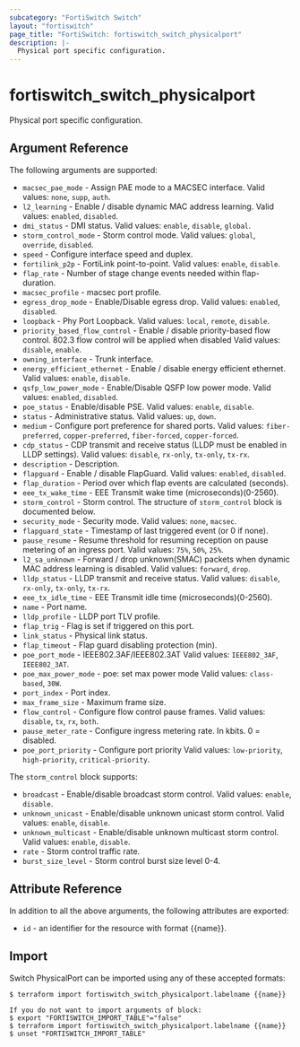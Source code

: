 ```yaml
---
subcategory: "FortiSwitch Switch"
layout: "fortiswitch"
page_title: "FortiSwitch: fortiswitch_switch_physicalport"
description: |-
  Physical port specific configuration.
---
```


# fortiswitch_switch_physicalport
Physical port specific configuration.

## Argument Reference

The following arguments are supported:

* `macsec_pae_mode` - Assign PAE mode to a MACSEC interface. Valid values: `none`, `supp`, `auth`.
* `l2_learning` - Enable / disable dynamic MAC address learning. Valid values: `enabled`, `disabled`.
* `dmi_status` - DMI status. Valid values: `enable`, `disable`, `global`.
* `storm_control_mode` - Storm control mode. Valid values: `global`, `override`, `disabled`.
* `speed` - Configure interface speed and duplex.
* `fortilink_p2p` - FortiLink point-to-point. Valid values: `enable`, `disable`.
* `flap_rate` - Number of stage change events needed within flap-duration.
* `macsec_profile` - macsec port profile.
* `egress_drop_mode` - Enable/Disable egress drop. Valid values: `enabled`, `disabled`.
* `loopback` - Phy Port Loopback. Valid values: `local`, `remote`, `disable`.
* `priority_based_flow_control` - Enable / disable priority-based flow control. 802.3 flow control will be applied when disabled Valid values: `disable`, `enable`.
* `owning_interface` - Trunk interface.
* `energy_efficient_ethernet` - Enable / disable energy efficient ethernet. Valid values: `enable`, `disable`.
* `qsfp_low_power_mode` - Enable/Disable QSFP low power mode. Valid values: `enabled`, `disabled`.
* `poe_status` - Enable/disable PSE. Valid values: `enable`, `disable`.
* `status` - Administrative status. Valid values: `up`, `down`.
* `medium` - Configure port preference for shared ports. Valid values: `fiber-preferred`, `copper-preferred`, `fiber-forced`, `copper-forced`.
* `cdp_status` - CDP transmit and receive status (LLDP must be enabled in LLDP settings). Valid values: `disable`, `rx-only`, `tx-only`, `tx-rx`.
* `description` - Description.
* `flapguard` - Enable / disable FlapGuard. Valid values: `enabled`, `disabled`.
* `flap_duration` - Period over which flap events are calculated (seconds).
* `eee_tx_wake_time` - EEE Transmit wake time (microseconds)(0-2560).
* `storm_control` - Storm control. The structure of `storm_control` block is documented below.
* `security_mode` - Security mode. Valid values: `none`, `macsec`.
* `flapguard_state` - Timestamp of last triggered event (or 0 if none).
* `pause_resume` - Resume threshold for resuming reception on pause metering of an ingress port. Valid values: `75%`, `50%`, `25%`.
* `l2_sa_unknown` - Forward / drop unknown(SMAC) packets when dynamic MAC address learning is disabled. Valid values: `forward`, `drop`.
* `lldp_status` - LLDP transmit and receive status. Valid values: `disable`, `rx-only`, `tx-only`, `tx-rx`.
* `eee_tx_idle_time` - EEE Transmit idle time (microseconds)(0-2560).
* `name` - Port name.
* `lldp_profile` - LLDP port TLV profile.
* `flap_trig` - Flag is set if triggered on this port.
* `link_status` - Physical link status.
* `flap_timeout` - Flap guard disabling protection (min).
* `poe_port_mode` - IEEE802.3AF/IEEE802.3AT Valid values: `IEEE802_3AF`, `IEEE802_3AT`.
* `poe_max_power_mode` - poe: set max power mode Valid values: `class-based`, `30W`.
* `port_index` - Port index.
* `max_frame_size` - Maximum frame size.
* `flow_control` - Configure flow control pause frames. Valid values: `disable`, `tx`, `rx`, `both`.
* `pause_meter_rate` - Configure ingress metering rate. In kbits. 0 = disabled.
* `poe_port_priority` - Configure port priority Valid values: `low-priority`, `high-priority`, `critical-priority`.

The `storm_control` block supports:

* `broadcast` - Enable/disable broadcast storm control. Valid values: `enable`, `disable`.
* `unknown_unicast` - Enable/disable unknown unicast storm control. Valid values: `enable`, `disable`.
* `unknown_multicast` - Enable/disable unknown multicast storm control. Valid values: `enable`, `disable`.
* `rate` - Storm control traffic rate.
* `burst_size_level` - Storm control burst size level 0-4.


## Attribute Reference

In addition to all the above arguments, the following attributes are exported:
* `id` - an identifier for the resource with format {{name}}.

## Import

Switch PhysicalPort can be imported using any of these accepted formats:
```
$ terraform import fortiswitch_switch_physicalport.labelname {{name}}

If you do not want to import arguments of block:
$ export "FORTISWITCH_IMPORT_TABLE"="false"
$ terraform import fortiswitch_switch_physicalport.labelname {{name}}
$ unset "FORTISWITCH_IMPORT_TABLE"
```
